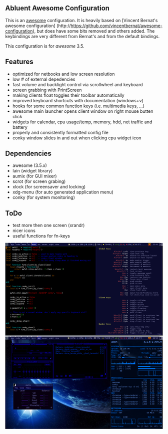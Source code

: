 Abluent Awesome Configuration
-----------------------------

This is an [awesome](http://awesome.naquadah.org) configuration.
It is heavily based on [Vincent Bernat's awesome configuration]
(http://https://github.com/vincentbernat/awesome-configuration),
but does have some bits removed and others added. The keybindings
are very different from Bernat's and from the default bindings.

This configuration is for _awesome_ 3.5.

Features
--------
* optimized for netbooks and low screen resolution
* low # of external depedencies
* fast volume and backlight control via scrollwheel and keyboard
* screen grabbing with PrintScreen 
* making clients float toggles their toolbar automatically
* improved keyboard shortcuts with documentation (windows+v)
* hooks for some common function keys (i.e. multimedia keys, ...)
* awesome main launcher opens client window on right mouse butten click
* widgets for calendar, cpu usage/temp, memory, hdd, net traffic and battery
* properly and consistently formatted config file
* conky window slides in and out when clicking cpu widget icon

Dependencies
------------
* awesome (3.5.x)
* lain (widget library)
* aumix (for GUI mixer)
* scrot (for screen grabing)
* xlock (for screensaver and locking)
* xdg-menu (for auto generated application menu)
* conky (for system monitoring)

ToDo
----
* test more then one screen (xrandr)
* nicer icons
* useful functions for fn-keys

![Screenshot 1](./doc/screenshot_1.png?raw=true "Screenshot 1")
![Screenshot 2](./doc/screenshot_2.png?raw=true "Screenshot 2")
